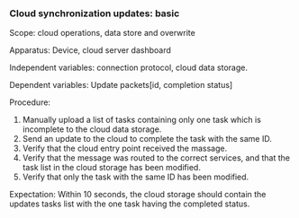 ### Cloud synchronization updates: basic
Scope: cloud operations, data store and overwrite

Apparatus: Device, cloud server dashboard

Independent variables: connection protocol, cloud data storage.

Dependent variables: Update packets[id, completion status]

Procedure:

1. Manually upload a list of tasks containing only one task which is incomplete to the cloud data storage.
2. Send an update to the cloud to complete the task with the same ID.
3. Verify that the cloud entry point received the massage.
4. Verify that the message was routed to the correct services, and that the task list in the cloud storage has been modified.
5. Verify that only the task with the same ID has been modified.

Expectation: Within 10 seconds, the cloud storage should contain the updates tasks list with the one task having the completed status.
